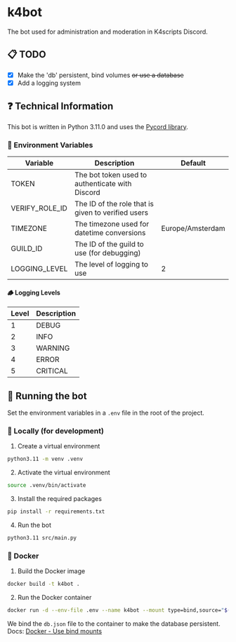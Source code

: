 # k4bot
The bot used for administration and moderation in K4scripts Discord.

## 📋 TODO
- [x] Make the 'db' persistent, bind volumes ~~or use a database~~
- [x] Add a logging system

## ❓ Technical Information
This bot is written in Python 3.11.0 and uses the [Pycord library](https://pycord.dev/).

### 🍃 Environment Variables

| Variable | Description | Default |
| --- | --- | --- |
| TOKEN | The bot token used to authenticate with Discord | |
| VERIFY_ROLE_ID | The ID of the role that is given to verified users | |
| TIMEZONE | The timezone used for datetime conversions | Europe/Amsterdam |
| GUILD_ID | The ID of the guild to use (for debugging) | |
| LOGGING_LEVEL | The level of logging to use | 2 |

#### 🪵 Logging Levels

| Level | Description |
| --- | --- |
| 1 | DEBUG |
| 2 | INFO |
| 3 | WARNING |
| 4 | ERROR |
| 5 | CRITICAL |

## 🤖 Running the bot
Set the environment variables in a `.env` file in the root of the project.

### 🧰 Locally (for development)
1. Create a virtual environment
```bash
python3.11 -m venv .venv
```

2. Activate the virtual environment
```bash
source .venv/bin/activate
```

3. Install the required packages
```bash
pip install -r requirements.txt
```

4. Run the bot
```bash
python3.11 src/main.py
```

### 🐋 Docker
1. Build the Docker image
```bash
docker build -t k4bot .
```

2. Run the Docker container
```bash
docker run -d --env-file .env --name k4bot --mount type=bind,source="$(pwd)"/db.json,target=/app/db.json k4bot
```
We bind the `db.json` file to the container to make the database persistent.<br>Docs: [Docker - Use bind mounts](https://docs.docker.com/storage/bind-mounts/)